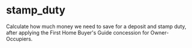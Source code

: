 # stamp_duty
Calculate how much money we need to save for a deposit and stamp duty, after applying the First Home Buyer's Guide concession for Owner-Occupiers.
